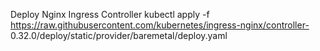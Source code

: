 Deploy Nginx Ingress Controller
kubectl apply -f https://raw.githubusercontent.com/kubernetes/ingress-nginx/controller- 0.32.0/deploy/static/provider/baremetal/deploy.yaml

